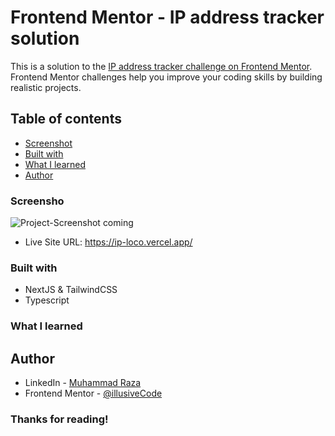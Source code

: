 # Frontend Mentor - IP address tracker solution

This is a solution to the [IP address tracker challenge on Frontend Mentor](https://www.frontendmentor.io/challenges/ip-address-tracker-I8-0yYAH0). Frontend Mentor challenges help you improve your coding skills by building realistic projects.

## Table of contents

- [Screenshot](#screenshot)
- [Built with](#built-with)
- [What I learned](#what-i-learned)
- [Author](#author)

### Screensho

![Project-Screenshot]() coming 

- Live Site URL: https://ip-loco.vercel.app/

### Built with

- NextJS & TailwindCSS
- Typescript

### What I learned

## Author

- LinkedIn - [Muhammad Raza](https://www.linkedin.com/in/frontend-developer-muhammad-raza/)
- Frontend Mentor - [@illusiveCode](https://www.frontendmentor.io/profile/illusiveCode)

### Thanks for reading!
